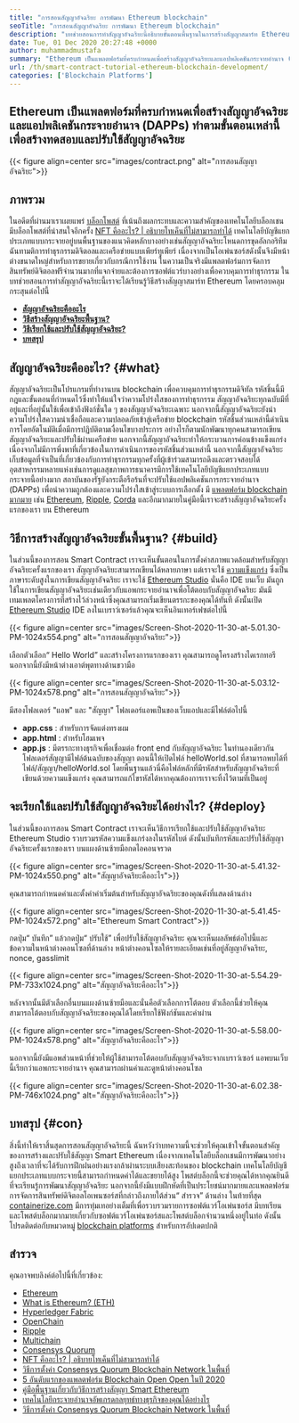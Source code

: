 ```yaml
---
title: "การสอนสัญญาอัจฉริยะ การพัฒนา Ethereum blockchain" 
seoTitle: "การสอนสัญญาอัจฉริยะ การพัฒนา Ethereum blockchain" 
description: "บทช่วยสอนการทำสัญญาอัจฉริยะนี้อธิบายขั้นตอนพื้นฐานในการสร้างสัญญาสมาร์ท Ethereum Ethereum เป็นเครือข่าย Blockchain แบบโอเพนซอร์สที่ปลอดภัยและกระจาย" 
date: Tue, 01 Dec 2020 20:27:48 +0000
author: muhammadmustafa
summary: "Ethereum เป็นแพลตฟอร์มที่ครบกำหนดเพื่อสร้างสัญญาอัจฉริยะและแอปพลิเคชันกระจายอำนาจ (DAPPS) ทำตามขั้นตอนเหล่านี้เพื่อสร้างทดสอบและปรับใช้สัญญาอัจฉริยะ" 
url: /th/smart-contract-tutorial-ethereum-blockchain-development/
categories: ['Blockchain Platforms']
---
```


## Ethereum เป็นแพลตฟอร์มที่ครบกำหนดเพื่อสร้างสัญญาอัจฉริยะและแอปพลิเคชันกระจายอำนาจ (DAPPs) ทำตามขั้นตอนเหล่านี้เพื่อสร้างทดสอบและปรับใช้สัญญาอัจฉริยะ

{{< figure align=center src="images/contract.png" alt="การสอนสัญญาอัจฉริยะ">}}


## ภาพรวม
ในอดีตที่ผ่านมาเราเผยแพร่ [บล็อกโพสต์][1] ที่เน้นถึงผลกระทบและความสำคัญของเทคโนโลยีบล็อกเชน มีบล็อกโพสต์ที่น่าสนใจอีกครั้ง [NFT คืออะไร? | อธิบายโทเค็นที่ไม่สามารถทำได้][2] เทคโนโลยีบัญชีแยกประเภทแบบกระจายอยู่บนพื้นฐานของแนวคิดหลักบางอย่างเช่นสัญญาอัจฉริยะโหนดการขุดอัลกอริทึมฉันทามติการทำธุรกรรมดิจิตอลและเครือข่ายแบบเพียร์ทูเพียร์ เนื่องจากเป็นโอเพ่นซอร์สดังนั้นจึงมีหน้าต่างขนาดใหญ่สำหรับการขยายเกี่ยวกับกรณีการใช้งาน ในความเป็นจริงมีแพลตฟอร์มการจัดการสินทรัพย์ดิจิตอลฟรีจำนวนมากที่แจกจ่ายและต้องการซอฟต์แวร์บางอย่างเพื่อควบคุมการทำธุรกรรม
ในบทช่วยสอนการทำสัญญาอัจฉริยะนี้เราจะได้เรียนรู้วิธีสร้างสัญญาสมาร์ท Ethereum โดยครอบคลุมกระสุนต่อไปนี้
* [ **สัญญาอัจฉริยะคืออะไร** ][3]
* [ **วิธีสร้างสัญญาอัจฉริยะพื้นฐาน?** ][4]
* [ **วิธีเรียกใช้และปรับใช้สัญญาอัจฉริยะ?** ][5]
* [ **บทสรุป** ][6]

## สัญญาอัจฉริยะคืออะไร? {#what}

สัญญาอัจฉริยะเป็นโปรแกรมที่ทำงานบน blockchain เพื่อควบคุมการทำธุรกรรมดิจิทัล รหัสชิ้นนี้มีกฎและขั้นตอนที่กำหนดไว้ซึ่งทำให้แน่ใจว่าความโปร่งใสของการทำธุรกรรม สัญญาอัจฉริยะทุกฉบับมีที่อยู่และที่อยู่นั้นใช้เพื่อเข้าถึงฟังก์ชั่นใด ๆ ของสัญญาอัจฉริยะเฉพาะ นอกจากนี้สัญญาอัจฉริยะยังนำความโปร่งใสความน่าเชื่อถือและความปลอดภัยเข้าสู่เครือข่าย blockchain รหัสชิ้นส่วนเหล่านี้ดำเนินการโดยอัตโนมัติเมื่อมีการปฏิบัติตามเงื่อนไขบางประการ
อย่างไรก็ตามนักพัฒนาทุกคนสามารถเขียนสัญญาอัจฉริยะและปรับใช้ผ่านเครือข่าย นอกจากนี้สัญญาอัจฉริยะทำให้กระบวนการค่อนข้างแข็งแกร่งเนื่องจากไม่มีการพึ่งพาที่เกี่ยวข้องในการดำเนินการของรหัสชิ้นส่วนเหล่านี้ นอกจากนี้สัญญาอัจฉริยะเก็บข้อมูลที่จำเป็นที่เกี่ยวข้องกับการทำธุรกรรมทุกครั้งที่ผู้เข้าร่วมสามารถดึงและตรวจสอบได้ อุตสาหกรรมหลายแห่งเช่นการดูแลสุขภาพการธนาคารมีการใช้เทคโนโลยีบัญชีแยกประเภทแบบกระจายนี้อย่างมาก สถาบันของรัฐยังกระตือรือร้นที่จะปรับใช้แอปพลิเคชันการกระจายอำนาจ (DAPPs) เพื่อนำความถูกต้องและความโปร่งใสเข้าสู่ระบบการเลือกตั้ง มี [แพลตฟอร์ม blockchain มากมาย][7] เช่น [Ethereum][8], [Ripple][9], [Corda][10] และอีกมากมายในคู่มือนี้เราจะสร้างสัญญาอัจฉริยะครั้งแรกของเรา บน Ethereum

## วิธีการสร้างสัญญาอัจฉริยะขั้นพื้นฐาน? {#build}

ในส่วนนี้ของการสอน Smart Contract เราจะเห็นขั้นตอนในการตั้งค่าสภาพแวดล้อมสำหรับสัญญาอัจฉริยะครั้งแรกของเรา
สัญญาอัจฉริยะสามารถเขียนได้หลายภาษา แต่เราจะใช้ [ความแข็งแกร่ง][11] ซึ่งเป็นภาษาระดับสูงในการเขียนสัญญาอัจฉริยะ
เราจะใช้ [Ethereum Studio][12] นั่นคือ IDE บนเว็บ มันถูกใช้ในการเขียนสัญญาอัจฉริยะเช่นเดียวกับแอพกระจายอำนาจเพื่อโต้ตอบกับสัญญาอัจฉริยะ มันมีเทมเพลตโครงการที่สร้างไว้ล่วงหน้าซึ่งคุณสามารถเริ่มเขียนตรรกะของคุณได้ทันที
ดังนั้นเปิด [Ethereum Studio][12] IDE ลงในเบราว์เซอร์แล้วคุณจะเห็นอินเทอร์เฟซต่อไปนี้

{{< figure align=center src="images/Screen-Shot-2020-11-30-at-5.01.30-PM-1024x554.png" alt="การสอนสัญญาอัจฉริยะ">}}

เลือกตัวเลือก“ Hello World” และสร้างโครงการแรกของเรา คุณสามารถดูโครงสร้างไดเรกทอรี นอกจากนี้ยังมีหน้าต่างเอาต์พุตทางด้านขวามือ

{{< figure align=center src="images/Screen-Shot-2020-11-30-at-5.03.12-PM-1024x578.png" alt="การสอนสัญญาอัจฉริยะ">}}

มีสองโฟลเดอร์ "แอพ" และ "สัญญา"
โฟลเดอร์แอพเป็นของเว็บแอปและมีไฟล์ต่อไปนี้
* **app.css** : สำหรับการจัดแต่งทรงผม
* **app.html** : สำหรับโฮมเพจ
* **app.js** : มีตรรกะทางธุรกิจเพื่อเชื่อมต่อ front end กับสัญญาอัจฉริยะ
ในทำนองเดียวกันโฟลเดอร์สัญญามีไฟล์ต้นฉบับของสัญญา
ตอนนี้ให้เปิดไฟล์ helloWorld.sol ที่สามารถพบได้ที่ไฟล์/สัญญา/helloWorld.sol โดยพื้นฐานแล้วนี่คือไฟล์หลักที่มีรหัสสำหรับสัญญาอัจฉริยะที่เขียนด้วยความแข็งแกร่ง คุณสามารถแก้ไขรหัสได้หากคุณต้องการเราจะทิ้งไว้ตามที่เป็นอยู่

## จะเรียกใช้และปรับใช้สัญญาอัจฉริยะได้อย่างไร? {#deploy}

ในส่วนนี้ของการสอน Smart Contract เราจะเห็นวิธีการเรียกใช้และปรับใช้สัญญาอัจฉริยะ Ethereum Studio รวบรวมรหัสความแข็งแกร่งลงในรหัสไบต์ ดังนั้นบันทึกรหัสและปรับใช้สัญญาอัจฉริยะครั้งแรกของเรา
บนแผงด้านซ้ายมือกดไอคอนจรวด

{{< figure align=center src="images/Screen-Shot-2020-11-30-at-5.41.32-PM-1024x550.png" alt="สัญญาอัจฉริยะคืออะไร">}}

คุณสามารถกำหนดค่าและตั้งค่าค่าเริ่มต้นสำหรับสัญญาอัจฉริยะของคุณดังที่แสดงด้านล่าง

{{< figure align=center src="images/Screen-Shot-2020-11-30-at-5.41.45-PM-1024x572.png" alt="Ethereum Smart Contract">}}

กดปุ่ม“ บันทึก” แล้วกดปุ่ม“ ปรับใช้” เพื่อปรับใช้สัญญาอัจฉริยะ คุณจะเห็นผลลัพธ์ต่อไปนี้และข้อความในหน้าต่างคอนโซลที่ด้านล่าง หน้าต่างคอนโซลให้รายละเอียดเช่นที่อยู่สัญญาอัจฉริยะ, nonce, gasslimit

{{< figure align=center src="images/Screen-Shot-2020-11-30-at-5.54.29-PM-733x1024.png" alt="สัญญาอัจฉริยะคืออะไร">}}

หลังจากนั้นมีตัวเลือกอื่นบนแผงด้านซ้ายมือและนั่นคือตัวเลือกการโต้ตอบ ตัวเลือกนี้ช่วยให้คุณสามารถโต้ตอบกับสัญญาอัจฉริยะของคุณได้โดยเรียกใช้ฟังก์ชันและค่าผ่าน

{{< figure align=center src="images/Screen-Shot-2020-11-30-at-5.58.00-PM-1024x578.png" alt="สัญญาอัจฉริยะคืออะไร">}}

นอกจากนี้ยังมีแอพส่วนหน้าที่ช่วยให้ผู้ใช้สามารถโต้ตอบกับสัญญาอัจฉริยะจากเบราว์เซอร์ แอพบนเว็บนี้เรียกว่าแอพกระจายอำนาจ คุณสามารถผ่านค่าและดูหน้าต่างคอนโซล

{{< figure align=center src="images/Screen-Shot-2020-11-30-at-6.02.38-PM-746x1024.png" alt="สัญญาอัจฉริยะคืออะไร">}}


## บทสรุป {#con}

สิ่งนี้ทำให้เราสิ้นสุดการสอนสัญญาอัจฉริยะนี้ ฉันหวังว่าบทความนี้จะช่วยให้คุณเข้าใจขั้นตอนสำคัญของการสร้างและปรับใช้สัญญา Smart Ethereum เนื่องจากเทคโนโลยีบล็อกเชนมีการพัฒนาอย่างสูงถึงเวลาที่จะได้รับการฝึกฝนอย่างแรงกล้าผ่านระบบเสียงสะท้อนของ blockchain เทคโนโลยีบัญชีแยกประเภทแบบกระจายนี้สามารถกำหนดค่าได้และขยายได้สูง โพสต์บล็อกนี้จะช่วยคุณได้หากคุณยินดีที่จะเรียนรู้การพัฒนาสัญญาอัจฉริยะ นอกจากนี้ยังมีแบบฝึกหัดที่เป็นประโยชน์มากมายและแพลตฟอร์มการจัดการสินทรัพย์ดิจิตอลโอเพนซอร์สที่กล่าวถึงภายใต้ส่วน“ สำรวจ” ด้านล่าง
ในท้ายที่สุด [containerize.com][13] มีการทุ่มเทอย่างเต็มที่เพื่อรวบรวมรายการซอฟต์แวร์โอเพ่นซอร์ส มีบทเรียนและโพสต์บล็อกมากมายเกี่ยวกับซอฟต์แวร์โอเพ่นซอร์สและโพสต์บล็อกจำนวนหนึ่งอยู่ในท่อ ดังนั้นโปรดติดต่อกับหมวดหมู่ [blockchain platforms][7] สำหรับการอัปเดตปกติ

## สำรวจ
คุณอาจพบลิงค์ต่อไปนี้ที่เกี่ยวข้อง:
  * [Ethereum][8]
  * [What is Ethereum? (ETH)][23]
  * [Hyperledger Fabric][14]
  * [OpenChain][15]
  * [Ripple][16]
  * [Multichain][17]
  * [Consensys Quorum][18]
  * [NFT คืออะไร? | อธิบายโทเค็นที่ไม่สามารถทำได้][2]
  * [วิธีการตั้งค่า Consensys Quorum Blockchain Network ในพื้นที่][19]
  * [5 อันดับแรกของแพลตฟอร์ม Blockchain Open Open ในปี 2020][20]
  * [คู่มือพื้นฐานเกี่ยวกับวิธีการสร้างสัญญา Smart Ethereum][21]
  * [เทคโนโลยีกระจายอำนาจอัพเกรดกลยุทธ์ทางธุรกิจของคุณได้อย่างไร][22]
  * [วิธีการตั้งค่า Consensys Quorum Blockchain Network ในพื้นที่][19]



[1]: https://blog.containerize.com/2020/11/27/how-blockchain-technology-can-upgrade-your-business-strategy/
[2]: https://blog.containerize.com/blockchain-platforms/what-is-nft-non-fungible-tokens-explained/
[3]: #what
[4]: #build
[5]: #deploy
[6]: #con
[7]: https://products.containerize.com/blockchain-platforms/
[8]: https://products.containerize.com/blockchain-platforms/ethereum
[9]: https://ripple.com/
[10]: https://www.corda.net/
[11]: https://docs.soliditylang.org/en/v0.7.4/
[12]: https://studio.ethereum.org/
[13]: https://www.containerize.com/
[14]: https://products.containerize.com/blockchain-platforms/hyperledger-fabric
[15]: https://products.containerize.com/blockchain-platforms/openchain
[16]: https://products.containerize.com/blockchain-platforms/ripple
[17]: https://products.containerize.com/blockchain-platforms/multichain
[18]: https://products.containerize.com/blockchain-platforms/consensys-quorum
[19]: https://blog.containerize.com/blockchain-platforms/how-to-setup-consensys-quorum-blockchain-network-locally/
[20]: https://blog.containerize.com/blockchain-platforms/top-5-open-source-blockchain-platforms-in-2020/
[21]: https://blog.containerize.com/
[22]: https://blog.containerize.com/2020/11/27/how-decentralized-technology-upgrades-your-business-strategy/
[23]: https://docs.koinize.com/cryptocurrencies/ethereum-eth/
